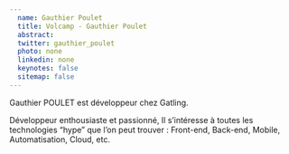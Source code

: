 ```yaml
---
  name: Gauthier Poulet
  title: Volcamp - Gauthier Poulet
  abstract: 
  twitter: gauthier_poulet
  photo: none
  linkedin: none
  keynotes: false
  sitemap: false
---
```

Gauthier POULET est développeur chez Gatling.

Développeur enthousiaste et passionné, Il s’intéresse à toutes les technologies “hype” que l’on peut trouver : Front-end, Back-end, Mobile, Automatisation, Cloud, etc.
